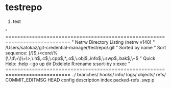 # testrepo

1. test

" ============================================================================
" Netrw Directory Listing                                        (netrw v140)
"   /Users/satokaz/git-credential-manager/testrepo/.git
"   Sorted by      name
"   Sort sequence: [\/]$,\<core\%(\.\d\+\)\=\>,\.h$,\.c$,\.cpp$,*,\.o$,\.obj$,\.info$,\.swp$,\.bak$,\~$
"   Quick Help: <F1>:help  -:go up dir  D:delete  R:rename  s:sort-by  x:exec
" ============================================================================
../
branches/
hooks/
info/
logs/
objects/
refs/
COMMIT_EDITMSG
HEAD
config
description
index
packed-refs
.swp
p
